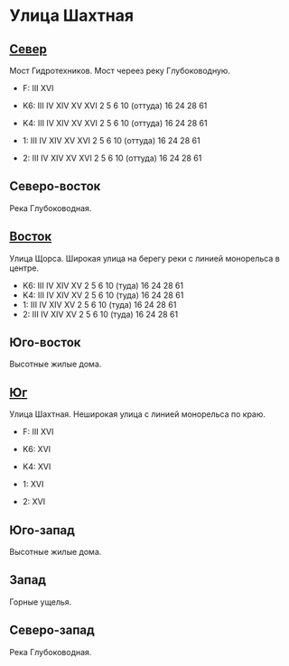 # Улица Шахтная

## [Север](./10440095.md)

Мост Гидротехников.
Мост череез реку Глубоководную.

* F:    III XVI

* K6:   III IV  XIV XV  XVI
        2   5   6   10 (оттуда) 16  24  28  61
* K4:   III IV  XIV XV  XVI
        2   5   6   10 (оттуда) 16  24  28  61
* 1:    III IV  XIV XV  XVI
        2   5   6   10 (оттуда) 16  24  28  61
* 2:    III IV  XIV XV  XVI
        2   5   6   10 (оттуда) 16  24  28  61

## Северо-восток

Река Глубоководная.

## [Восток](./460110.md)

Улица Щорса.
Широкая улица на берегу реки с линией монорельса в центре.

* K6:   III IV  XIV XV
        2   5   6   10 (туда)   16  24  28  61
* K4:   III IV  XIV XV
        2   5   6   10 (туда)   16  24  28  61
* 1:    III IV  XIV XV
        2   5   6   10 (туда)   16  24  28  61
* 2:    III IV  XIV XV
        2   5   6   10 (туда)   16  24  28  61

## Юго-восток

Высотные жилые дома.

## [Юг](./450115.md)

Улица Шахтная.
Неширокая улица с линией монорельса по краю.

* F:    III XVI

* K6:   XVI
* K4:   XVI
* 1:    XVI
* 2:    XVI

## Юго-запад

Высотные жилые дома.

## Запад

Горные ущелья.

## Северо-запад

Река Глубоководная.
